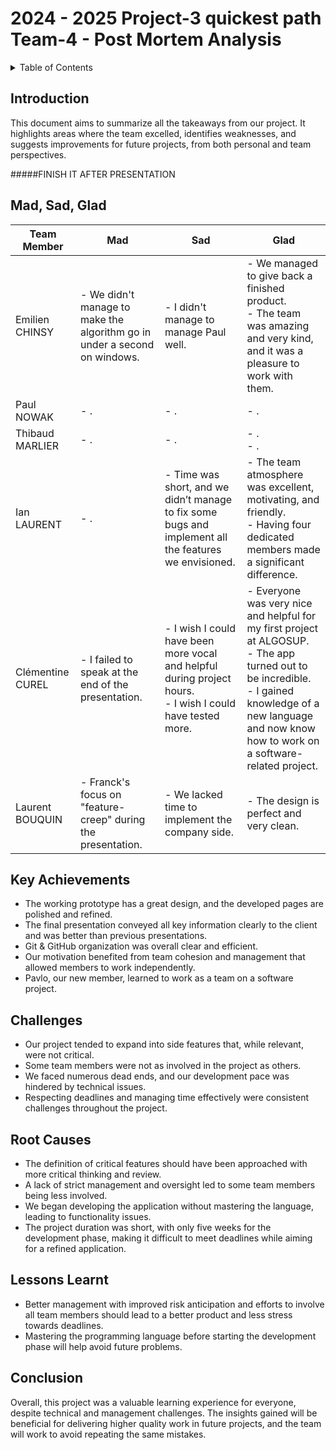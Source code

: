 # 2024 - 2025 Project-3 quickest path Team-4 - Post Mortem Analysis

<details>
<summary>Table of Contents</summary>

- [2023 - 2024 Project-5 Flutter Team-8 - Post Mortem Analysis](#2023---2024-project-5-flutter-team-8---post-mortem-analysis)
  - [Introduction](#introduction)
  - [Mad, Sad, Glad](#mad-sad-glad)
  - [Key Achievements](#key-achievements)
  - [Challenges](#challenges)
  - [Root Causes](#root-causes)
  - [Lessons Learnt](#lessons-learnt)
  - [Conclusion](#conclusion)

</details>

## Introduction

This document aims to summarize all the takeaways from our project. It highlights areas where the team excelled, identifies weaknesses, and suggests improvements for future projects, from both personal and team perspectives.

#####FINISH IT AFTER PRESENTATION

## Mad, Sad, Glad

| Team Member      | Mad                                                                      | Sad                                                                                                           | Glad                                                                                                                                                                                                              |
| ---------------- | ------------------------------------------------------------------------ | ------------------------------------------------------------------------------------------------------------- | ----------------------------------------------------------------------------------------------------------------------------------------------------------------------------------------------------------------- |
| Emilien CHINSY  | - We didn't manage to make the algorithm go in under a second on windows.                 | - I didn't manage to manage Paul well.                                          | - We managed to give back a finished product.<br>- The team was amazing and very kind, and it was a pleasure to work with them.                                                                                        |
| Paul NOWAK | - . | - .                                                     | - .                                                                                                                                                            |
| Thibaud MARLIER   | - .                                                        | - .                                                            | - .<br>- .                                                                                                                  |
| Ian LAURENT  | - .                      | - Time was short, and we didn’t manage to fix some bugs and implement all the features we envisioned.         | - The team atmosphere was excellent, motivating, and friendly.<br>- Having four dedicated members made a significant difference.                                                                                  |
| Clémentine CUREL     | - I failed to speak at the end of the presentation.                      | - I wish I could have been more vocal and helpful during project hours.<br>- I wish I could have tested more. | - Everyone was very nice and helpful for my first project at ALGOSUP.<br>- The app turned out to be incredible.<br>- I gained knowledge of a new language and now know how to work on a software-related project. |
| Laurent BOUQUIN   | - Franck's focus on "feature-creep" during the presentation.             | - We lacked time to implement the company side.                                                               | - The design is perfect and very clean.                                                                                                                                                                           |

## Key Achievements

- The working prototype has a great design, and the developed pages are polished and refined.
- The final presentation conveyed all key information clearly to the client and was better than previous presentations.
- Git & GitHub organization was overall clear and efficient.
- Our motivation benefited from team cohesion and management that allowed members to work independently.
- Pavlo, our new member, learned to work as a team on a software project.

## Challenges

- Our project tended to expand into side features that, while relevant, were not critical.
- Some team members were not as involved in the project as others.
- We faced numerous dead ends, and our development pace was hindered by technical issues.
- Respecting deadlines and managing time effectively were consistent challenges throughout the project.

## Root Causes

- The definition of critical features should have been approached with more critical thinking and review.
- A lack of strict management and oversight led to some team members being less involved.
- We began developing the application without mastering the language, leading to functionality issues.
- The project duration was short, with only five weeks for the development phase, making it difficult to meet deadlines while aiming for a refined application.

## Lessons Learnt

- Better management with improved risk anticipation and efforts to involve all team members should lead to a better product and less stress towards deadlines.
- Mastering the programming language before starting the development phase will help avoid future problems.

## Conclusion

Overall, this project was a valuable learning experience for everyone, despite technical and management challenges. The insights gained will be beneficial for delivering higher quality work in future projects, and the team will work to avoid repeating the same mistakes.
